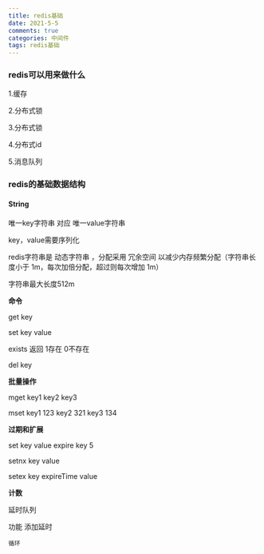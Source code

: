 ```yaml
---
title: redis基础
date: 2021-5-5
comments: true
categories: 中间件
tags: redis基础
---
```





### redis可以用来做什么

1.缓存

2.分布式锁

3.分布式锁

4.分布式id

5.消息队列

### redis的基础数据结构

#### String

唯一key字符串 对应 唯一value字符串

key，value需要序列化

redis字符串是 动态字符串 ，分配采用 冗余空间 以减少内存频繁分配（字符串长度小于 1m，每次加倍分配，超过则每次增加 1m）

字符串最大长度512m

<!--more-->

**命令**

get key

set key value

exists 返回 1存在  0不存在

del key

**批量操作**

mget key1 key2 key3

mset key1 123 key2 321 key3 134

**过期和扩展**

set key value
expire key 5

setnx key value

setex key expireTime value

**计数**






延时队列

功能 
    添加延时
    
    循环



